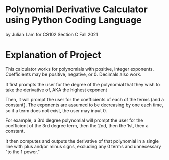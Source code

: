 # Polynomial Derivative Calculator using Python Coding Language
by Julian Lam for CS102 Section C Fall 2021

# Explanation of Project
This calculator works for polynomials with positive, integer exponents. Coefficients may be positive, negative, or 0. Decimals also work.

It first prompts the user for the degree of the polynomial that they wish to take the derivative of, AKA the highest exponent

Then, it will prompt the user for the coefficients of each of the terms (and a constant). The exponents are assumed to be decreasing by one each time, so if a term does not exist, the user may input 0.

For example, a 3rd degree polynomial will prompt the user for the coefficient of the 3rd degree term, then the 2nd, then the 1st, then a constant.

It then computes and outputs the derivative of that polynomial in a single line with plus and/or minus signs, excluding any 0 terms and unnecessary "to the 1 power."

